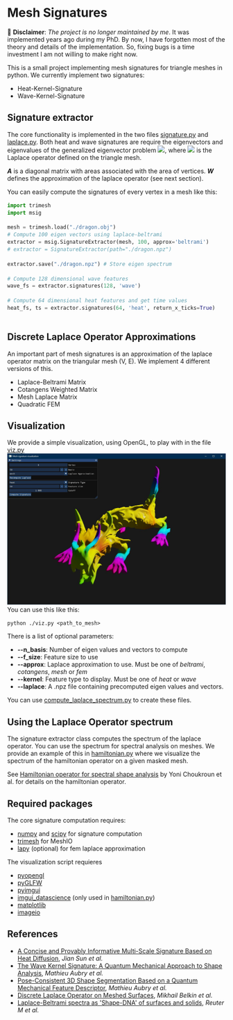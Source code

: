 # Mesh Signatures

🚩 **Disclaimer**: *The project is no longer maintained by me*. It was implemented years ago during my PhD. By now, I have forgotten most of the theory and details of the implementation. So, fixing bugs is a time investment I am not willing to make right now.

This is a small project implementing mesh signatures for triangle meshes in python.
We currently implement two signatures:
- Heat-Kernel-Signature
- Wave-Kernel-Signature

## Signature extractor

The core functionality is implemented in the two files [signature.py](signature.py) and [laplace.py](laplace.py).  Both heat and wave signatures are require the eigenvectors and eigenvalues of the generalized eigenvector problem
<img src="https://render.githubusercontent.com/render/math?math=W\Phi=\lambda A\Phi">, where <img src="https://render.githubusercontent.com/render/math?math=L=A^{-1}W"> is the Laplace operator defined on the triangle mesh. 

***A*** is a diagonal matrix with areas associated with the area of vertices. ***W*** defines the approximation of the laplace operator (see next section).

You can easily compute the signatures of every vertex in a mesh like this:
```python
import trimesh
import msig

mesh = trimesh.load("./dragon.obj")
# Compute 100 eigen vectors using laplace-beltrami
extractor = msig.SignatureExtractor(mesh, 100, approx='beltrami') 
# extractor = SignatureExtractor(path="./dragon.npz")

extractor.save("./dragon.npz") # Store eigen spectrum

# Compute 128 dimensional wave features
wave_fs = extractor.signatures(128, 'wave')

# Compute 64 dimensional heat features and get time values
heat_fs, ts = extractor.signatures(64, 'heat', return_x_ticks=True)
 
```

## Discrete Laplace Operator Approximations

An important part of mesh signatures is an approximation of the laplace operator matrix on the triangular mesh (V, E).
We implement 4 different versions of this.
- Laplace-Beltrami Matrix
- Cotangens Weighted Matrix
- Mesh Laplace Matrix
- Quadratic FEM

## Visualization

We provide a simple visualization, using OpenGL, to play with in the file [viz.py](viz.py)
![Dragon distance vizualization](images/dragon_distance.jpg)
You can use this like this:
```
python ./viz.py <path_to_mesh>
```
There is a list of optional parameters:
- **--n_basis**: Number of eigen values and vectors to compute
- **--f_size**:  Feature size to use
- **--approx**:  Laplace approximation to use. Must be one of *beltrami*, *cotangens*, *mesh* or *fem*
- **--kernel**:  Feature type to display. Must be one of *heat* or *wave* 
- **--laplace**: A .npz file containing precomputed eigen values and vectors. 

You can use [compute_laplace_spectrum.py](compute_laplace_spectrum.py) to create these files.

## Using the Laplace Operator spectrum

The signature extractor class computes the spectrum of the laplace operator. You can use the spectrum for spectral analysis on meshes.
We provide an example of this in [hamiltonian.py](hamiltonian.py) where we visualize the spectrum 
of the hamiltonian operator on a given masked mesh.

See [Hamiltonian operator for spectral shape analysis](http://arxiv.org/abs/1611.01990) by Yoni Choukroun et al. for details on the hamiltonian operator.

## Required packages
The core signature computation requires:
- [numpy](https://numpy.org/s) and [scipy](https://www.scipy.org/) for signature computation
- [trimesh](https://github.com/mikedh/trimesh) for MeshIO
- [lapy](https://github.com/Deep-MI/LaPy) (optional) for fem laplace approximation

The visualization script requieres
- [pyopengl](http://pyopengl.sourceforge.net/)
- [pyGLFW](https://github.com/FlorianRhiem/pyGLFW)
- [pyimgui](https://github.com/swistakm/pyimgui)
- [imgui_datascience](https://github.com/pthom/imgui_datascience) (only used in [hamiltonian.py](hamiltonian.py))
- [matplotlib](https://matplotlib.org/)
- [imageio](https://github.com/imageio/imageio)

## References
- [A Concise and Provably Informative Multi-Scale Signature Based on Heat Diffusion](http://www.lix.polytechnique.fr/~maks/papers/hks.pdf), *Jian Sun et al.*
- [The Wave Kernel Signature: A Quantum Mechanical Approach to Shape Analysis](https://vision.informatik.tu-muenchen.de/_media/spezial/bib/aubry-et-al-4dmod11.pdf), *Mathieu Aubry et al.*
- [Pose-Consistent 3D Shape Segmentation Based on a Quantum Mechanical Feature Descriptor](http://imagine.enpc.fr/~aubrym/projects/wks/texts/2011-3D-shape-segmentation.pdf), *Mathieu Aubry et al.*
- [Discrete Laplace Operator on Meshed Surfaces](http://www.cs.jhu.edu/~misha/Fall09/Belkin08.pdf), *Mikhail Belkin et al.*
- [Laplace-Beltrami spectra as 'Shape-DNA' of surfaces and solids](http://dx.doi.org/10.1016/j.cad.2005.10.011), *Reuter M et al.*
